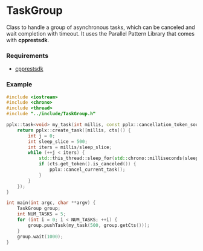 # TaskGroup
Class to handle a group of asynchronous tasks, which can be canceled and wait completion with timeout. It uses the Parallel Pattern Library that comes with **cpprestsdk**.

### Requirements

* [cpprestsdk](https://github.com/Microsoft/cpprestsdk) 

### Example

```c++
#include <iostream>
#include <chrono>
#include <thread>
#include "../include/TaskGroup.h"

pplx::task<void> my_task(int millis, const pplx::cancellation_token_source& cts) {
    return pplx::create_task([millis, cts]() {
        int j = 0;
        int sleep_slice = 500;
        int iters = millis/sleep_slice;
        while (++j < iters) {
            std::this_thread::sleep_for(std::chrono::milliseconds(sleep_slice));
            if (cts.get_token().is_canceled()) {
                pplx::cancel_current_task();
            }
        }
    });
}

int main(int argc, char **argv) {
    TaskGroup group;
    int NUM_TASKS = 5;
    for (int i = 0; i < NUM_TASKS; ++i) {
        group.pushTask(my_task(500, group.getCts()));
    }
    group.wait(1000);
}
```



